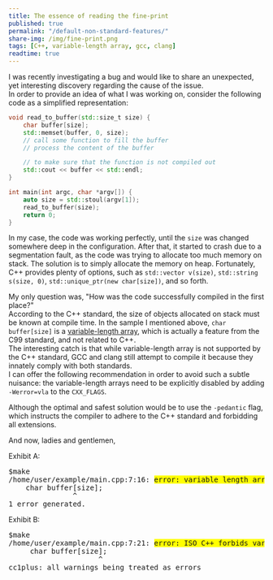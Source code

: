 ```yaml
---
title: The essence of reading the fine-print
published: true
permalink: "/default-non-standard-features/"
share-img: /img/fine-print.png
tags: [C++, variable-length array, gcc, clang]
readtime: true
---
```


I was recently investigating a bug and would like to share an unexpected, yet interesting discovery regarding the cause of the issue.<br>
In order to provide an idea of what I was working on, consider the following code as a simplified representation:

```cpp
void read_to_buffer(std::size_t size) {
    char buffer[size];
    std::memset(buffer, 0, size);
    // call some function to fill the buffer
    // process the content of the buffer

    // to make sure that the function is not compiled out
    std::cout << buffer << std::endl;
}

int main(int argc, char *argv[]) {
    auto size = std::stoul(argv[1]);
    read_to_buffer(size);
    return 0;
}
```

In my case, the code was working perfectly, until the `size` was changed somewhere deep in the configuration. After that, it started to crash due to a segmentation fault, as the code was trying to allocate too much memory on stack. The solution is to simply allocate the memory on heap. Fortunately, C++ provides plenty of options, such as `std::vector v(size)`, `std::string s(size, 0)`, `std::unique_ptr(new char[size])`, and so forth.

My only question was, "How was the code successfully compiled in the first place?"<br>
According to the C++ standard, the size of objects allocated on stack must be known at compile time. In the sample I mentioned above, `char buffer[size]` is a [variable-length array](https://en.cppreference.com/w/c/language/array), which is actually a feature from the C99 standard, and not related to C++.<br>
The interesting catch is that while variable-length array is not supported by the C++ standard, GCC and clang still attempt to compile it because they innately comply with both standards.<br>
I can offer the following recommendation in order to avoid such a subtle nuisance: the variable-length arrays need to be explicitly disabled by adding `-Werror=vla` to the `CXX_FLAGS`.

Although the optimal and safest solution would be to use the `-pedantic` flag, which instructs the compiler to adhere to the C++ standard and forbidding all extensions.

And now, ladies and gentlemen,


Exhibit A:
<pre>
$make
/home/user/example/main.cpp:7:16: <span style="background-color: #FFFF00">error: variable length arrays are a C99 feature [-Werror,-Wvla-extension]</span>
    char buffer[size];
               ^
1 error generated.
</pre>

Exhibit B:
<pre>
$make
/home/user/example/main.cpp:7:21: <span style="background-color: #FFFF00">error: ISO C++ forbids variable length array ‘buffer’ [-Werror=vla]</span>
     char buffer[size];
                     ^
cc1plus: all warnings being treated as errors
</pre>

